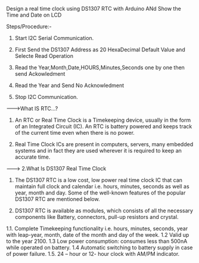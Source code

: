 Design  a real time clock using DS1307 RTC with Arduino ANd Show the Time and Date on LCD

Steps/Procedure:-

1. Start I2C Serial Communication.

2. First Send the DS1307 Address as 20 HexaDecimal Default Value and Selecte Read Operation

3. Read the Year,Month,Date,HOURS,Minutes,Seconds one by one then send Ackowledment

4. Read the Year and Send No Acknowledment 

5. Stop I2C Communication.





--->What IS RTC...?

1. An RTC or Real Time Clock is a Timekeeping device, usually in the form of an Integrated Circuit (IC). An RTC is battery powered and keeps track of the current time even when there is no power.

2. Real Time Clock ICs are present in computers, servers, many embedded systems and in fact they are used wherever it is required to keep an accurate time. 

---> 2.What Is DS1307 Real Time Clock

1. The DS1307 RTC is a low cost, low power real time clock IC that can maintain full clock and calendar i.e. hours, minutes, seconds as well as year, month and day. Some of the well-known features of the popular DS1307 RTC are mentioned below.


2. DS1307 RTC is available as modules, which consists of all the necessary components like Battery, connectors, pull-up resistors and crystal. 


1.1. Complete Timekeeping functionality i.e. hours, minutes, seconds, year with leap-year, month, date of the month and day of the week.
1.2 Valid up to the year 2100.
1.3 Low power consumption: consumes less than 500nA while operated on battery.
1.4 Automatic switching to battery supply in case of power failure.
1.5. 24 – hour or 12- hour clock with AM/PM indicator. 


